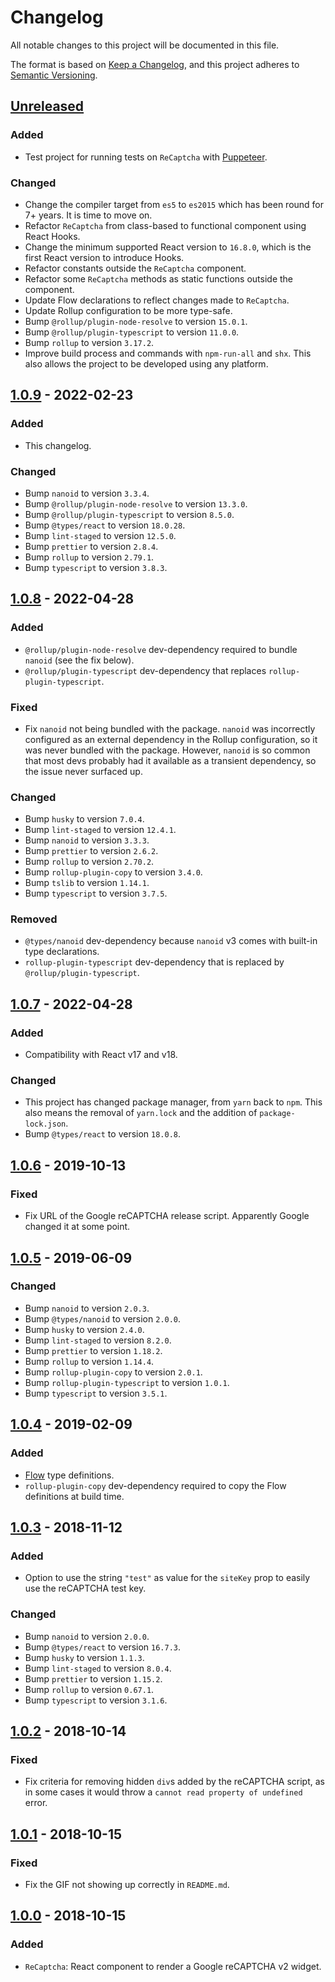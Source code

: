 # Changelog

All notable changes to this project will be documented in this file.

The format is based on [Keep a Changelog](https://keepachangelog.com/en/1.0.0/),
and this project adheres to [Semantic Versioning](https://semver.org/spec/v2.0.0.html).

## [Unreleased]

### Added

- Test project for running tests on `ReCaptcha` with [Puppeteer](https://github.com/puppeteer/puppeteer).

### Changed

- Change the compiler target from `es5` to `es2015` which has been round for 7+ years. It is time to move on.
- Refactor `ReCaptcha` from class-based to functional component using React Hooks.
- Change the minimum supported React version to `16.8.0`, which is the first React version to introduce Hooks.
- Refactor constants outside the `ReCaptcha` component.
- Refactor some `ReCaptcha` methods as static functions outside the component.
- Update Flow declarations to reflect changes made to `ReCaptcha`.
- Update Rollup configuration to be more type-safe.
- Bump `@rollup/plugin-node-resolve` to version `15.0.1`.
- Bump `@rollup/plugin-typescript` to version `11.0.0`.
- Bump `rollup` to version `3.17.2`.
- Improve build process and commands with `npm-run-all` and `shx`. This also allows the project to be developed using
  any platform.

## [1.0.9] - 2022-02-23

### Added

- This changelog.

### Changed

- Bump `nanoid` to version `3.3.4`.
- Bump `@rollup/plugin-node-resolve` to version `13.3.0`.
- Bump `@rollup/plugin-typescript` to version `8.5.0`.
- Bump `@types/react` to version `18.0.28`.
- Bump `lint-staged` to version `12.5.0`.
- Bump `prettier` to version `2.8.4`.
- Bump `rollup` to version `2.79.1`.
- Bump `typescript` to version `3.8.3`.

## [1.0.8] - 2022-04-28

### Added

- `@rollup/plugin-node-resolve` dev-dependency required to bundle `nanoid` (see the fix below).
- `@rollup/plugin-typescript` dev-dependency that replaces `rollup-plugin-typescript`.

### Fixed

- Fix `nanoid` not being bundled with the package. `nanoid` was incorrectly configured as an external dependency in the
  Rollup configuration, so it was never bundled with the package. However, `nanoid` is so common that most devs probably
  had it available as a transient dependency, so the issue never surfaced up.

### Changed

- Bump `husky` to version `7.0.4`.
- Bump `lint-staged` to version `12.4.1`.
- Bump `nanoid` to version `3.3.3`.
- Bump `prettier` to version `2.6.2`.
- Bump `rollup` to version `2.70.2`.
- Bump `rollup-plugin-copy` to version `3.4.0`.
- Bump `tslib` to version `1.14.1`.
- Bump `typescript` to version `3.7.5`.

### Removed

- `@types/nanoid` dev-dependency because `nanoid` v3 comes with built-in type declarations.
- `rollup-plugin-typescript` dev-dependency that is replaced by `@rollup/plugin-typescript`.

## [1.0.7] - 2022-04-28

### Added

- Compatibility with React v17 and v18.

### Changed

- This project has changed package manager, from `yarn` back to `npm`. This also means the removal of `yarn.lock` and
  the addition of `package-lock.json`.
- Bump `@types/react` to version `18.0.8`.

## [1.0.6] - 2019-10-13

### Fixed

- Fix URL of the Google reCAPTCHA release script. Apparently Google changed it at some point.

## [1.0.5] - 2019-06-09

### Changed

- Bump `nanoid` to version `2.0.3`.
- Bump `@types/nanoid` to version `2.0.0`.
- Bump `husky` to version `2.4.0`.
- Bump `lint-staged` to version `8.2.0`.
- Bump `prettier` to version `1.18.2`.
- Bump `rollup` to version `1.14.4`.
- Bump `rollup-plugin-copy` to version `2.0.1`.
- Bump `rollup-plugin-typescript` to version `1.0.1`.
- Bump `typescript` to version `3.5.1`.

## [1.0.4] - 2019-02-09

### Added

- [Flow](https://flow.org/) type definitions.
- `rollup-plugin-copy` dev-dependency required to copy the Flow definitions at build time.

## [1.0.3] - 2018-11-12

### Added

- Option to use the string `"test"` as value for the `siteKey` prop to easily use the reCAPTCHA test key.

### Changed

- Bump `nanoid` to version `2.0.0`.
- Bump `@types/react` to version `16.7.3`.
- Bump `husky` to version `1.1.3`.
- Bump `lint-staged` to version `8.0.4`.
- Bump `prettier` to version `1.15.2`.
- Bump `rollup` to version `0.67.1`.
- Bump `typescript` to version `3.1.6`.

## [1.0.2] - 2018-10-14

### Fixed

- Fix criteria for removing hidden `div`s added by the reCAPTCHA script, as in some cases it would throw a `cannot read property of undefined` error.

## [1.0.1] - 2018-10-15

### Fixed

- Fix the GIF not showing up correctly in `README.md`.

## [1.0.0] - 2018-10-15

### Added

- `ReCaptcha`: React component to render a Google reCAPTCHA v2 widget.

[unreleased]: https://github.com/matei-radu/react-recaptcha-v2/compare/v1.0.9...HEAD
[1.0.9]: https://github.com/matei-radu/react-recaptcha-v2/compare/v1.0.8...v1.0.9
[1.0.8]: https://github.com/matei-radu/react-recaptcha-v2/compare/v1.0.7...v1.0.8
[1.0.7]: https://github.com/matei-radu/react-recaptcha-v2/compare/v1.0.6...v1.0.7
[1.0.6]: https://github.com/matei-radu/react-recaptcha-v2/compare/v1.0.5...v1.0.6
[1.0.5]: https://github.com/matei-radu/react-recaptcha-v2/compare/v1.0.4...v1.0.5
[1.0.4]: https://github.com/matei-radu/react-recaptcha-v2/compare/v1.0.3...v1.0.4
[1.0.3]: https://github.com/matei-radu/react-recaptcha-v2/compare/v1.0.2...v1.0.3
[1.0.2]: https://github.com/matei-radu/react-recaptcha-v2/compare/v1.0.1...v1.0.2
[1.0.1]: https://github.com/matei-radu/react-recaptcha-v2/compare/v1.0.0...v1.0.1
[1.0.0]: https://github.com/matei-radu/react-recaptcha-v2/compare/595f761b221959461f1f475e6f67770c4cfb901d...v1.0.0
